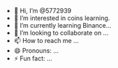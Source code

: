 - 👋 Hi, I’m @5772939
- 👀 I’m interested in coins learning.
- 🌱 I’m currently learning Binance...
- 💞️ I’m looking to collaborate on ...
- 📫 How to reach me ...
- 😄 Pronouns: ...
- ⚡ Fun fact: ...

<!---
5772939/5772939 is a ✨ special ✨ repository because its `README.md` (this file) appears on your GitHub profile.
You can click the Preview link to take a look at your changes.
--->
